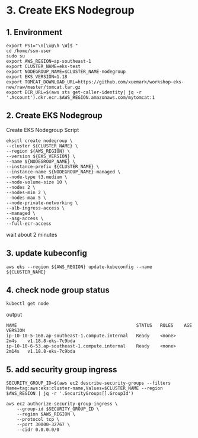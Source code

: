 
# 3. Create EKS Nodegroup

## 1. Environment
```
export PS1="\n[\u@\h \W]$ "
cd /home/ssm-user
sudo su
export AWS_REGION=ap-southeast-1
export CLUSTER_NAME=eks-test
export NODEGROUP_NAME=$CLUSTER_NAME-nodegroup
export EKS_VERSION=1.18
export TOMCAT_DOWNLOAD_URL=https://github.com/xuemark/workshop-eks-new/raw/master/tomcat.tar.gz
export ECR_URL=$(aws sts get-caller-identity| jq -r '.Account').dkr.ecr.$AWS_REGION.amazonaws.com/mytomcat:1
```

## 2. Create EKS Nodegroup
Create EKS Nodegroup Script
```
eksctl create nodegroup \
--cluster ${CLUSTER_NAME} \
--region ${AWS_REGION} \
--version ${EKS_VERSION} \
--name ${NODEGROUP_NAME} \
--instance-prefix ${CLUSTER_NAME} \
--instance-name ${NODEGROUP_NAME}-managed \
--node-type t3.medium \
--node-volume-size 10 \
--nodes 2 \
--nodes-min 2 \
--nodes-max 5 \
--node-private-networking \
--alb-ingress-access \
--managed \
--asg-access \
--full-ecr-access 
```
wait about 2 minutes
## 3. update kubeconfig
```
aws eks --region ${AWS_REGION} update-kubeconfig --name ${CLUSTER_NAME}
```

## 4. check node group status
```
kubectl get node
```
output
```
NAME                                             STATUS   ROLES    AGE     VERSION
ip-10-10-5-168.ap-southeast-1.compute.internal   Ready    <none>   2m4s    v1.18.8-eks-7c9bda
ip-10-10-6-53.ap-southeast-1.compute.internal    Ready    <none>   2m14s   v1.18.8-eks-7c9bda
```
## 5. add security group ingress
```
SECURITY_GROUP_ID=$(aws ec2 describe-security-groups --filters Name=tag:aws:eks:cluster-name,Values=$CLUSTER_NAME --region $AWS_REGION | jq -r '.SecurityGroups[].GroupId')

aws ec2 authorize-security-group-ingress \
    --group-id $SECURITY_GROUP_ID \
    --region $AWS_REGION \
    --protocol tcp \
    --port 30000-32767 \
    --cidr 0.0.0.0/0
```
